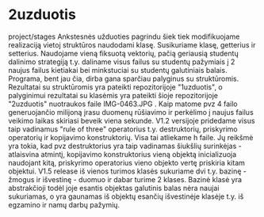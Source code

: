 # 2uzduotis
project/stages
Ankstesnės užduoties pagrindu šiek tiek modifikuojame realizaciją vietoj struktūros naudodami klasę. Susikuriame klasę, getterius ir setterius. Naudojame vieną
fiksuotą vektorių, pačią geriausią studentų dalinimo strategiją t.y. daliname visus failus su studentų pažymiais į 2 naujus failus kietiakai bei minkstuciai su
studentų galutiniais balais. Programa, bent jau čia, dirba gana sparčiau palyginus su struktūromis. Rezultatai su struktūromis yra pateikti repozitorijoje
"1uzduotis", o palyginimui rezultatai su klasėmis yra pateikti šioje repozitorijoje "2uzduotis" nuotraukos faile IMG-0463.JPG . Kaip matome pvz 4 failo 
generuojančio milijoną įrasu duomenų rūšiavimo ir perkėlimo į naujus failus veikimo laikas skiriasi beveik viena sekunde. V1.2 versijoje pridedame visus taip
vadinamus "rule of three" operatorius t.y. destruktorių, priskyrimo operatorių ir kopijavimo konstruktorių. Visa tai atliekame h faile. Jų reikšmė yra tokia, kad
pvz destruktorius
yra taip vadinamas šiukšlių surinkėjas - atlaisvina atmintį, kopijavimo konstruktorius vieną objektą inicializuoja naudojant kitą, priskyrimo operatorius vieno objekto vertę priskiria
kitam objektui. V1.5 release iš vienos turimos klasės sukuriame dvi t.y. bazinę - žmogus ir išvestinę - duomuo ir dabar turime 2 klases. Bazinė klasė yra
abstrakčioji todėl joje esantis objektas galutinis balas nėra naujai sukuriamas, o yra gaunamas iš objektų esančių išvestinėje klasėje t.y. iš egzamino ir namų
darbų pažymių.
